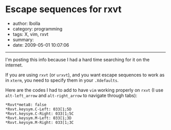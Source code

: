 # Escape sequences for rxvt

- author: lbolla
- category: programming
- tags: X, vim, rxvt
- summary: 
- date: 2009-05-01 10:07:06

----------------

I'm posting this info because I had a hard time searching for it on the
internet.

If you are using `rxvt` (or `urxvt`), and you want escape sequences to work as
in `xterm`, you need to specify them in your `.Xdefaults`.

Here are the codes I had to add to have `vim` working properly on `rxvt` (I use
`alt-left_arrow` and `alt-right_arrow` to navigate through tabs):

    *Rxvt*meta8: false
    *Rxvt.keysym.C-Left: 033[1;5D
    *Rxvt.keysym.C-Right: 033[1;5C
    *Rxvt.keysym.M-Left: 033[1;3D
    *Rxvt.keysym.M-Right: 033[1;3C
